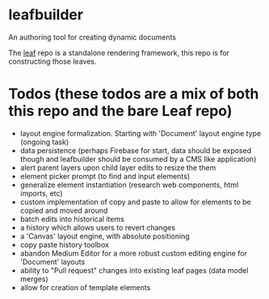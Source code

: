 # leafbuilder
An authoring tool for creating dynamic documents

The [leaf](https://github.com/gravitypersists/leaf) repo is a standalone rendering framework, this repo is for constructing those leaves. 


# Todos (these todos are a mix of both this repo and the bare Leaf repo)

 - layout engine formalization. Starting with 'Document' layout engine type (ongoing task)
 - data persistence (perhaps Firebase for start, data should be exposed though and leafbuilder should be consumed by a CMS like application)
 - alert parent layers upon child layer edits to resize the them
 - element picker prompt (to find and input elements)
 - generalize element instantiation (research web components, html imports, etc)
 - custom implementation of copy and paste to allow for elements to be copied and moved around
 - batch edits into historical items
 - a history which allows users to revert changes
 - a 'Canvas' layout engine, with absolute positioning
 - copy paste history toolbox
 - abandon Medium Editor for a more robust custom editing engine for 'Document' layouts
 - ability to "Pull request" changes into existing leaf pages (data model merges)
 - allow for creation of template elements